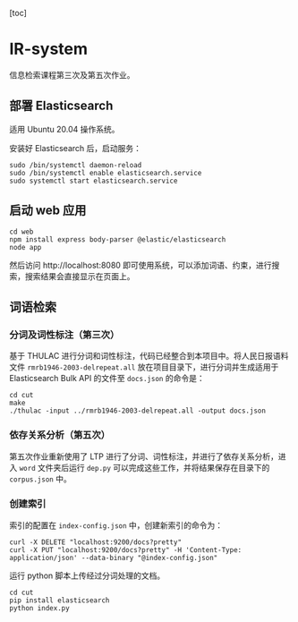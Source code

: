 [toc]

# IR-system

信息检索课程第三次及第五次作业。

## 部署 Elasticsearch

适用 Ubuntu 20.04 操作系统。

安装好 Elasticsearch 后，启动服务：

```shell
sudo /bin/systemctl daemon-reload
sudo /bin/systemctl enable elasticsearch.service
sudo systemctl start elasticsearch.service
```

## 启动 web 应用

```shell
cd web
npm install express body-parser @elastic/elasticsearch
node app
```

然后访问 http://localhost:8080 即可使用系统，可以添加词语、约束，进行搜索，搜索结果会直接显示在页面上。

## 词语检索

### 分词及词性标注（第三次）

基于 THULAC 进行分词和词性标注，代码已经整合到本项目中。将人民日报语料文件 `rmrb1946-2003-delrepeat.all` 放在项目目录下，进行分词并生成适用于 Elasticsearch Bulk API 的文件至 `docs.json` 的命令是：

```shell
cd cut
make
./thulac -input ../rmrb1946-2003-delrepeat.all -output docs.json 
```

### 依存关系分析（第五次）

第五次作业重新使用了 LTP 进行了分词、词性标注，并进行了依存关系分析，进入 `word` 文件夹后运行 `dep.py` 可以完成这些工作，并将结果保存在目录下的 `corpus.json` 中。

### 创建索引

索引的配置在 `index-config.json` 中，创建新索引的命令为：

```shell
curl -X DELETE "localhost:9200/docs?pretty"
curl -X PUT "localhost:9200/docs?pretty" -H 'Content-Type: application/json' --data-binary "@index-config.json"
```

运行 python 脚本上传经过分词处理的文档。

```shell
cd cut
pip install elasticsearch
python index.py
```


